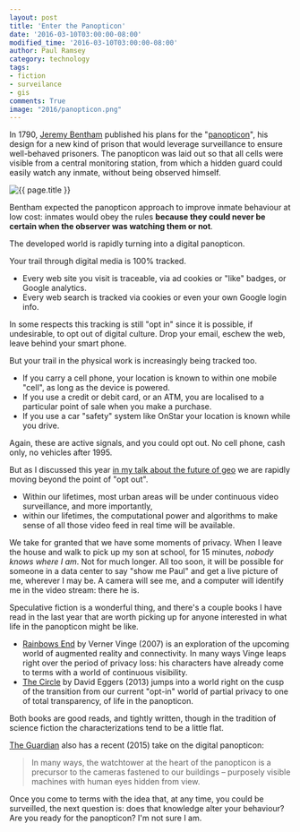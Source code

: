 ```yaml
---
layout: post
title: 'Enter the Panopticon'
date: '2016-03-10T03:00:00-08:00'
modified_time: '2016-03-10T03:00:00-08:00'
author: Paul Ramsey
category: technology
tags:
- fiction
- surveilance
- gis
comments: True
image: "2016/panopticon.png"
---
```


In 1790, [Jeremy Bentham](https://en.wikipedia.org/wiki/Jeremy_Bentham) published his plans for the "[panopticon](https://en.wikipedia.org/wiki/Panopticon)", his design for a new kind of prison that would leverage surveillance to ensure well-behaved prisoners. The panopticon was laid out so that all cells were visible from a central monitoring station, from which a hidden guard could easily watch any inmate, without being observed himself.

<img src="{{ site.images }}{{ page.image }}" alt="{{ page.title }}" />

Bentham expected the panopticon approach to improve inmate behaviour at low cost: inmates would obey the rules **because they could never be certain when the observer was watching them or not**.

The developed world is rapidly turning into a digital panopticon. 

Your trail through digital media is 100% tracked. 

* Every web site you visit is traceable, via ad cookies or "like" badges, or Google analytics. 
* Every web search is tracked via cookies or even your own Google login info.

In some respects this tracking is still "opt in" since it is possible, if undesirable, to opt out of digital culture. Drop your email, eschew the web, leave behind your smart phone.

But your trail in the physical work is increasingly being tracked too. 

* If you carry a cell phone, your location is known to within one mobile "cell", as long as the device is powered.
* If you use a credit or debit card, or an ATM, you are localised to a particular point of sale when you make a purchase.
* If you use a car "safety" system like OnStar your location is known while you drive.

Again, these are active signals, and you could opt out. No cell phone, cash only, no vehicles after 1995.

But as I discussed this year [in my talk about the future of geo](2016/01/the-future-and-all-that.html) we are rapidly moving beyond the point of "opt out". 

* Within our lifetimes, most urban areas will be under continuous video surveillance, and more importantly,
* within our lifetimes, the computational power and algorithms to make sense of all those video feed in real time will be available.

We take for granted that we have some moments of privacy. When I leave the house and walk to pick up my son at school, for 15 minutes, *nobody knows where I am*. Not for much longer. All too soon, it will be possible for someone in a data center to say "show me Paul" and get a live picture of me, wherever I may be. A camera will see me, and a computer will identify me in the video stream: there he is.

Speculative fiction is a wonderful thing, and there's a couple books I have read in the last year that are worth picking up for anyone interested in what life in the panopticon might be like.

* [Rainbows End](http://www.goodreads.com/book/show/102439.Rainbows_End) by Verner Vinge (2007) is an exploration of the upcoming world of augmented reality and connectivity. In many ways Vinge leaps right over the period of privacy loss: his characters have already come to terms with a world of continuous visibility. 
* [The Circle](http://www.goodreads.com/book/show/18302455-the-circle) by David Eggers (2013) jumps into a world right on the cusp of the transition from our current "opt-in" world of partial privacy to one of total transparency, of life in the panopticon. 

Both books are good reads, and tightly written, though in the tradition of science fiction the characterizations tend to be a little flat. 

[The Guardian](http://www.theguardian.com/technology/2015/jul/23/panopticon-digital-surveillance-jeremy-bentham) also has a recent (2015) take on the digital panopticon:

> In many ways, the watchtower at the heart of the panopticon is a precursor to the cameras fastened to our buildings – purposely visible machines with human eyes hidden from view.

Once you come to terms with the idea that, at any time, you could be surveilled, the next question is: does that knowledge alter your behaviour? Are you ready for the panopticon? I'm not sure I am.

